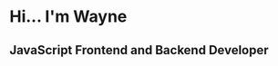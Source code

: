 Hi... I'm Wayne
=================================================================================================================================

JavaScript Frontend and Backend Developer
-----------------------------
